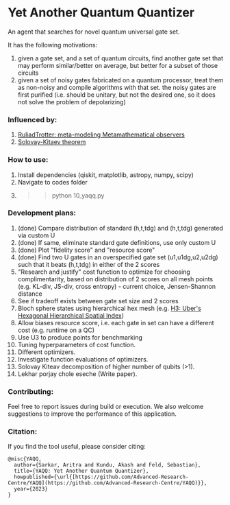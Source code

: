 # Yet Another Quantum Quantizer

An agent that searches for novel quantum universal gate set.

It has the following motivations:
1. given a gate set, and a set of quantum circuits, find another gate set that may perform similar/better on average, but better for a subset of those circuits
2. given a set of noisy gates fabricated on a quantum processor, treat them as non-noisy and compile algorithms with that set. the noisy gates are first purified (i.e. should be unitary, but not the desired one, so it does not solve the problem of depolarizing)

### Influenced by:
1. [RuliadTrotter: meta-modeling Metamathematical observers](https://community.wolfram.com/groups/-/m/t/2575951)
2. [Solovay-Kitaev theorem](https://en.wikipedia.org/wiki/Solovay%E2%80%93Kitaev_theorem)

### How to use:
1. Install dependencies (qiskit, matplotlib, astropy, numpy, scipy)
2. Navigate to codes folder
3. >> python 10_yaqq.py

### Development plans:
1. (done) Compare distribution of standard (h,t,tdg) and (h,t,tdg) generated via custom U
2. (done) If same, eliminate standard gate definitions, use only custom U
3. (done) Plot "fidelity score" and "resource score"
4. (done) Find two U gates in an overspecified gate set (u1,u1dg,u2,u2dg) such that it beats (h,t,tdg) in either of the 2 scores
5. "Research and justify" cost function to optimize for choosing complimentarity, based on distribution of 2 scores on all mesh points (e.g. KL-div, JS-div, cross entropy) - current choice, Jensen-Shannon distance
6. See if tradeoff exists between gate set size and 2 scores
7. Bloch sphere states using hierarchical hex mesh (e.g. [H3: Uber's Hexagonal Hierarchical Spatial Index](https://github.com/uber/h3))
8. Allow biases resource score, i.e. each gate in set can have a different cost (e.g. runtime on a QC)
9. Use U3 to produce points for benchmarking
10. Tuning hyperparameters of cost function.
11. Different optimizers.
12. Investigate function evaluations of optimizers.
13. Solovay Kiteav decomposition of higher number of qubits (>1).
14. Lekhar porjay chole eseche (Write paper).

### Contributing:
Feel free to report issues during build or execution. We also welcome suggestions to improve the performance of this application.

### Citation:
If you find the tool useful, please consider citing:

```
@misc{YAQQ,
  author={Sarkar, Aritra and Kundu, Akash and Feld, Sebastian},
  title={YAQQ: Yet Another Quantum Quantizer},
  howpublished={\url{[https://github.com/Advanced-Research-Centre/YAQQ](https://github.com/Advanced-Research-Centre/YAQQ)}},
  year={2023}
}
```
